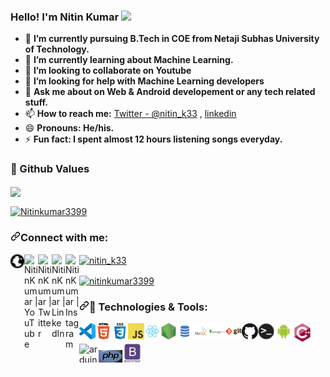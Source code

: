### Hello! I'm **Nitin Kumar** <img src="https://raw.githubusercontent.com/iampavangandhi/iampavangandhi/master/gifs/Hi.gif" width="30px"></h2> 

- 🔭 **I’m currently pursuing B.Tech in COE from Netaji Subhas University of Technology.** 
- 🌱 **I’m currently learning about Machine Learning.**
- 👯 **I’m looking to collaborate on Youtube**
- 🤔 **I’m looking for help with Machine Learning developers**
- 💬 **Ask me about on Web & Android developement or any tech related stuff.**
- 📫 **How to reach me:** [Twitter - @nitin_k33](https://twitter.com/nitin_k33) , [linkedin](https://www.linkedin.com/in/nitin-kumar-7a74411b2/)
- 😄 **Pronouns: He/his.**
- ⚡ **Fun fact: I spent almost 12 hours listening songs everyday.**

### 🌱 Github Values
<a href="https://github.com/Nitinkumar3399/Nitinkumar3399"><img align="center" src = "https://github-readme-stats.vercel.app/api?username=Nitinkumar3399&&show_icons=true&line_height=20&count_private=true&title_color=ffffff&icon_color=bb2acf&text_color=daf7dc&bg_color=151515"/></a>

<a href="https://github.com/Nitinkumar3399/Nitinkumar3399"><img align="center" src="https://github-readme-stats.vercel.app/api/top-langs?username=Nitinkumar3399&show_icons=true&line_height=20&locale=en&layout=compact&html&text_color=C9CACC&title_color=FFFFFF&icon_color=1C68C5&bg_color=0D1117" alt="Nitinkumar3399" /></a>
 
<h3><a id="user-content-connect-with-me" class="anchor" aria-hidden="true" href="#connect-with-me"><svg class="octicon octicon-link" viewBox="0 0 16 16" version="1.1" width="16" height="16" aria-hidden="true"><path fill-rule="evenodd" d="M7.775 3.275a.75.75 0 001.06 1.06l1.25-1.25a2 2 0 112.83 2.83l-2.5 2.5a2 2 0 01-2.83 0 .75.75 0 00-1.06 1.06 3.5 3.5 0 004.95 0l2.5-2.5a3.5 3.5 0 00-4.95-4.95l-1.25 1.25zm-4.69 9.64a2 2 0 010-2.83l2.5-2.5a2 2 0 012.83 0 .75.75 0 001.06-1.06 3.5 3.5 0 00-4.95 0l-2.5 2.5a3.5 3.5 0 004.95 4.95l1.25-1.25a.75.75 0 00-1.06-1.06l-1.25 1.25a2 2 0 01-2.83 0z"></path></svg></a>Connect with me:</h3>

<p><a href="#" rel="nofollow"><img align="left"  width="22px" src="https://raw.githubusercontent.com/iconic/open-iconic/master/svg/globe.svg" style="max-width:100%;"></a>
<a href="https://www.youtube.com/channel/UCvDggv4rSsU1yfvZ834bdYA" rel="nofollow"><img align="left" alt="NitinKumar | YouTube" width="22px" src="https://camo.githubusercontent.com/6645c4c313a1f4f0032cd1c5e5fd0033417104a7a282fed4cafdca8ac2a1ab33/68747470733a2f2f63646e2e6a7364656c6976722e6e65742f6e706d2f73696d706c652d69636f6e734076332f69636f6e732f796f75747562652e737667" data-canonical-src="https://cdn.jsdelivr.net/npm/simple-icons@v3/icons/youtube.svg" style="max-width:100%;"></a>
<a href="https://twitter.com/nitin_k33" rel="nofollow"><img align="left" alt="NitinKumar | Twitter" width="22px" src="https://camo.githubusercontent.com/395dda360ae28377b7c3247581a88b20573883519c2be833cb64fbb37dcbcc1a/68747470733a2f2f63646e2e6a7364656c6976722e6e65742f6e706d2f73696d706c652d69636f6e734076332f69636f6e732f747769747465722e737667" data-canonical-src="https://cdn.jsdelivr.net/npm/simple-icons@v3/icons/twitter.svg" style="max-width:100%;"></a>
<a href="https://www.linkedin.com/in/nitin-kumar-7a74411b2/" rel="nofollow"><img align="left" alt="NitinKumar | LinkedIn" width="22px" src="https://camo.githubusercontent.com/d659d2bac00c01b42bffbae84bdc121e828b8fecd5b4949ffa2575f5d9e4a371/68747470733a2f2f63646e2e6a7364656c6976722e6e65742f6e706d2f73696d706c652d69636f6e734076332f69636f6e732f6c696e6b6564696e2e737667" data-canonical-src="https://cdn.jsdelivr.net/npm/simple-icons@v3/icons/linkedin.svg" style="max-width:100%;"></a>
<a href="#" rel="nofollow"><img align="left" alt="NitinKumar | Instagram" width="22px" src="https://camo.githubusercontent.com/c80f9763ed06d4ab9fbcc1a74b8b74cd95e4c7f82d3f1f70233994f236a0faeb/68747470733a2f2f63646e2e6a7364656c6976722e6e65742f6e706d2f73696d706c652d69636f6e734076332f69636f6e732f696e7374616772616d2e737667" data-canonical-src="https://cdn.jsdelivr.net/npm/simple-icons@v3/icons/instagram.svg" style="max-width:100%;"></a></p>

<a href="https://www.codechef.com/users/nitin_k33" target="blank"><img align="center" src="https://cdn.jsdelivr.net/npm/simple-icons@3.1.0/icons/codechef.svg" alt="nitin_k33" height="29" width="40" /></a>

<a href="https://codeforces.com/profile/nitinkumar3399" target="blank"><img align="center" src="https://cdn.jsdelivr.net/npm/simple-icons@3.0.1/icons/codeforces.svg" alt="nitinkumar3399" height="35" width="29" /></a>

<h3><a id="user-content-languages-and-tools" class="anchor" aria-hidden="true" href="#languages-and-tools"><svg class="octicon octicon-link" viewBox="0 0 16 16" version="1.1" width="16" height="16" aria-hidden="true"><path fill-rule="evenodd" d="M7.775 3.275a.75.75 0 001.06 1.06l1.25-1.25a2 2 0 112.83 2.83l-2.5 2.5a2 2 0 01-2.83 0 .75.75 0 00-1.06 1.06 3.5 3.5 0 004.95 0l2.5-2.5a3.5 3.5 0 00-4.95-4.95l-1.25 1.25zm-4.69 9.64a2 2 0 010-2.83l2.5-2.5a2 2 0 012.83 0 .75.75 0 001.06-1.06 3.5 3.5 0 00-4.95 0l-2.5 2.5a3.5 3.5 0 004.95 4.95l1.25-1.25a.75.75 0 00-1.06-1.06l-1.25 1.25a2 2 0 01-2.83 0z"></path></svg></a>🔧 Technologies & Tools:</h3>

<p><a href="#" rel="nofollow"><img align="left" alt="Visual Studio Code" width="26px" src="https://raw.githubusercontent.com/github/explore/80688e429a7d4ef2fca1e82350fe8e3517d3494d/topics/visual-studio-code/visual-studio-code.png" style="max-width:100%;"></a>
<a href="#" rel="nofollow"><img align="left" alt="HTML5" width="26px" src="https://raw.githubusercontent.com/github/explore/80688e429a7d4ef2fca1e82350fe8e3517d3494d/topics/html/html.png" style="max-width:100%;"></a>
<a href="#" rel="nofollow"><img align="left" alt="CSS3" width="26px" src="https://raw.githubusercontent.com/github/explore/80688e429a7d4ef2fca1e82350fe8e3517d3494d/topics/css/css.png" style="max-width:100%;"></a>
<a href="#" rel="nofollow"><img align="left" alt="JavaScript" width="26px" src="https://raw.githubusercontent.com/github/explore/80688e429a7d4ef2fca1e82350fe8e3517d3494d/topics/javascript/javascript.png" style="max-width:100%;"></a>
<a href="#" rel="nofollow"><img align="left" alt="React" width="26px" src="https://raw.githubusercontent.com/github/explore/80688e429a7d4ef2fca1e82350fe8e3517d3494d/topics/react/react.png" style="max-width:100%;"></a>
<a href="#" rel="nofollow"><img align="left" alt="Node.js" width="26px" src="https://raw.githubusercontent.com/github/explore/80688e429a7d4ef2fca1e82350fe8e3517d3494d/topics/nodejs/nodejs.png" style="max-width:100%;"></a>
<a href="#" rel="nofollow"><img align="left" alt="SQL" width="26px" src="https://raw.githubusercontent.com/github/explore/80688e429a7d4ef2fca1e82350fe8e3517d3494d/topics/sql/sql.png" style="max-width:100%;"></a>
<a href="#" rel="nofollow"><img align="left" alt="MySQL" width="26px" src="https://raw.githubusercontent.com/github/explore/80688e429a7d4ef2fca1e82350fe8e3517d3494d/topics/mysql/mysql.png" style="max-width:100%;"></a>
<a href="#" rel="nofollow"><img align="left" alt="MongoDB" width="26px" src="https://raw.githubusercontent.com/github/explore/80688e429a7d4ef2fca1e82350fe8e3517d3494d/topics/mongodb/mongodb.png" style="max-width:100%;"></a>
<a href="#" rel="nofollow"><img align="left" alt="Git" width="26px" src="https://raw.githubusercontent.com/github/explore/80688e429a7d4ef2fca1e82350fe8e3517d3494d/topics/git/git.png" style="max-width:100%;"></a>
<a href="#" rel="nofollow"><img align="left" alt="GitHub" width="26px" src="https://raw.githubusercontent.com/github/explore/78df643247d429f6cc873026c0622819ad797942/topics/github/github.png" style="max-width:100%;"></a>
<a href="#" rel="nofollow"><img align="left" alt="Terminal" width="26px" src="https://raw.githubusercontent.com/github/explore/80688e429a7d4ef2fca1e82350fe8e3517d3494d/topics/terminal/terminal.png" style="max-width:100%;"></a></p>

<a href="https://www.w3schools.com/cpp/" target="_blank"> <img src="https://raw.githubusercontent.com/devicons/devicon/master/icons/cplusplus/cplusplus-original.svg" alt="cplusplus" width="30" height="30"/> </a>
<a href="https://developer.android.com" target="_blank"> <img align="left" src="https://raw.githubusercontent.com/devicons/devicon/master/icons/android/android-original-wordmark.svg" alt="android" width="30" height="30"/> </a> 
<a href="https://www.arduino.cc/" target="_blank"> <img align="left" src="https://cdn.worldvectorlogo.com/logos/arduino-1.svg" alt="arduino" width="30" height="30"/> </a>
 <a href="https://www.php.net" target="_blank"> <img align="left" src="https://raw.githubusercontent.com/devicons/devicon/master/icons/php/php-original.svg" alt="php" width="40" height="40"/> </a>
<a href="https://getbootstrap.com" target="_blank"> <img align="left" src="https://raw.githubusercontent.com/devicons/devicon/master/icons/bootstrap/bootstrap-plain-wordmark.svg" alt="bootstrap" width="30" height="30"/> </a> 
<br>
<br>
